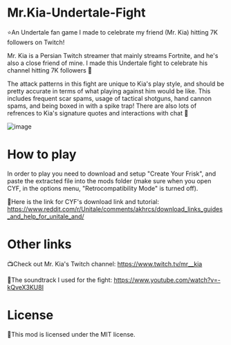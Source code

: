 # Mr.Kia-Undertale-Fight
⭐An Undertale fan game I made to celebrate my friend (Mr. Kia) hitting 7K followers on Twitch!

Mr. Kia is a Persian Twitch streamer that mainly streams Fortnite, and he's also a close friend of mine. I made this Undertale fight to celebrate his channel hitting 7K followers 🎉

The attack patterns in this fight are unique to Kia's play style, and should be pretty accurate in terms of what playing against him would be like. This includes frequent scar spams, usage of tactical shotguns, hand cannon spams, and being boxed in with a spike trap! There are also lots of refrences to Kia's signature quotes and interactions with chat 🤩

![image](https://user-images.githubusercontent.com/112593394/203691430-832c0ae5-f4b6-46cb-a6e9-63e78d56808e.png)
# How to play

In order to play you need to download and setup "Create Your Frisk", and paste the extracted file into the mods folder (make sure when you open CYF, in the options menu, "Retrocompatibility Mode" is turned off).

🔗Here is the link for CYF's download link and tutorial: https://www.reddit.com/r/Unitale/comments/akhrcs/download_links_guides_and_help_for_unitale_and/

# Other links

📺Check out Mr. Kia's Twitch channel: https://www.twitch.tv/mr__kia

🎵The soundtrack I used for the fight: https://www.youtube.com/watch?v=-kQveX3KU8I

# License

📃This mod is licensed under the MIT license.
